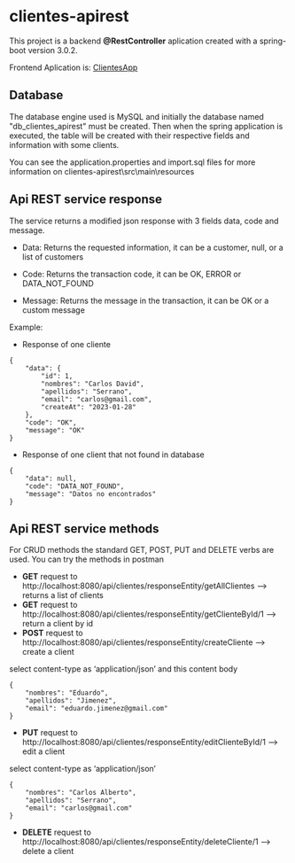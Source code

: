 # clientes-apirest

This project is a backend __@RestController__ aplication created with a spring-boot version 3.0.2.

Frontend Aplication is: [ClientesApp](https://github.com/cardavid7/clientesApp)

## Database 

The database engine used is MySQL and initially the database named "db_clientes_apirest" must be created. Then when the spring application is executed, the table will be created with their respective fields and information with some clients.

You can see the application.properties and import.sql files for more information on clientes-apirest\src\main\resources

## Api REST service response

The service returns a modified json response with 3 fields data, code and message.

* Data: Returns the requested information, it can be a customer, null, or a list of customers

* Code: Returns the transaction code, it can be OK, ERROR or DATA_NOT_FOUND

* Message: Returns the message in the transaction, it can be OK or a custom message

Example:

* Response of one cliente

```
{
    "data": {
        "id": 1,
        "nombres": "Carlos David",
        "apellidos": "Serrano",
        "email": "carlos@gmail.com",
        "createAt": "2023-01-28"
    },
    "code": "OK",
    "message": "OK"
}
```

* Response of one client that not found in database

```
{
    "data": null,
    "code": "DATA_NOT_FOUND",
    "message": "Datos no encontrados"
}
```


## Api REST service methods

For CRUD methods the standard GET, POST, PUT and DELETE verbs are used. You can try the methods in postman


* __GET__ request to http://localhost:8080/api/clientes/responseEntity/getAllClientes --> returns a list of clients
* __GET__ request to http://localhost:8080/api/clientes/responseEntity/getClienteById/1 --> return a client by id
* __POST__ request to http://localhost:8080/api/clientes/responseEntity/createCliente --> create a client

select content-type as ‘application/json’ and this content body
```
{
    "nombres": "Eduardo",
    "apellidos": "Jimenez",
    "email": "eduardo.jimenez@gmail.com"
}
```

* __PUT__ request to http://localhost:8080/api/clientes/responseEntity/editClienteById/1 --> edit a client

select content-type as ‘application/json’
```
{
    "nombres": "Carlos Alberto",
    "apellidos": "Serrano",
    "email": "carlos@gmail.com"
}
```

* __DELETE__ request to http://localhost:8080/api/clientes/responseEntity/deleteCliente/1 --> delete a client

